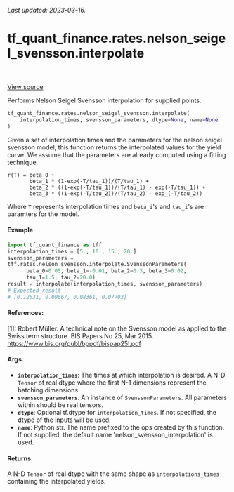 <!--
This file is generated by a tool. Do not edit directly.
For open-source contributions the docs will be updated automatically.
-->

*Last updated: 2023-03-16.*

<div itemscope itemtype="http://developers.google.com/ReferenceObject">
<meta itemprop="name" content="tf_quant_finance.rates.nelson_seigel_svensson.interpolate" />
<meta itemprop="path" content="Stable" />
</div>

# tf_quant_finance.rates.nelson_seigel_svensson.interpolate

<!-- Insert buttons and diff -->

<table class="tfo-notebook-buttons tfo-api" align="left">
</table>

<a target="_blank" href="https://github.com/paolodelia99/tf-quant-finance/blob/master/tf_quant_finance/rates/nelson_seigel_svensson/nelson_seigel_svensson_interpolation.py">View source</a>



Performs Nelson Seigel Svensson interpolation for supplied points.

```python
tf_quant_finance.rates.nelson_seigel_svensson.interpolate(
    interpolation_times, svensson_parameters, dtype=None, name=None
)
```



<!-- Placeholder for "Used in" -->

Given a set of interpolation times and the parameters for the nelson seigel
svensson model, this function returns the interpolated values for the yield
curve. We assume that the parameters are already computed using a fitting
technique.
```None
r(T) = beta_0 +
       beta_1 * (1-exp(-T/tau_1))/(T/tau_1) +
       beta_2 * ((1-exp(-T/tau_1))/(T/tau_1) - exp(-T/tau_1)) +
       beta_3 * ((1-exp(-T/tau_2))/(T/tau_2) - exp_(-T/tau_2))
```

Where `T` represents interpolation times and
`beta_i`'s and `tau_i`'s are paramters for the model.

#### Example
```python
import tf_quant_finance as tff
interpolation_times = [5., 10., 15., 20.]
svensson_parameters =
tff.rates.nelson_svensson.interpolate.SvenssonParameters(
      beta_0=0.05, beta_1=-0.01, beta_2=0.3, beta_3=0.02,
      tau_1=1.5, tau_2=20.0)
result = interpolate(interpolation_times, svensson_parameters)
# Expected_result
# [0.12531, 0.09667, 0.08361, 0.07703]
```

#### References:
  [1]: Robert Müller. A technical note on the Svensson model as applied to
  the Swiss term structure.
  BIS Papers No 25, Mar 2015.
  https://www.bis.org/publ/bppdf/bispap25l.pdf

#### Args:


* <b>`interpolation_times`</b>: The times at which interpolation is desired. A N-D
  `Tensor` of real dtype where the first N-1 dimensions represent the
  batching dimensions.
* <b>`svensson_parameters`</b>: An instance of `SvenssonParameters`. All parameters
  within should be real tensors.
* <b>`dtype`</b>: Optional tf.dtype for `interpolation_times`. If not specified, the
  dtype of the inputs will be used.
* <b>`name`</b>: Python str. The name prefixed to the ops created by this function. If
  not supplied, the default name 'nelson_svensson_interpolation' is used.


#### Returns:

A N-D `Tensor` of real dtype with the same shape as `interpolations_times`
  containing the interpolated yields.
